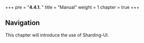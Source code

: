 +++
pre = "<b>4.4.1. </b>"
title = "Manual"
weight = 1
chapter = true
+++

## Navigation

This chapter will introduce the use of Sharding-UI.